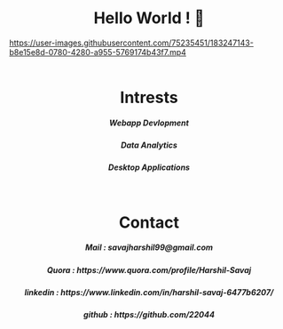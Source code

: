 ###                                               <h1 align ="center"> Hello World ! 👋 </h1>

https://user-images.githubusercontent.com/75235451/183247143-b8e15e8d-0780-4280-a955-5769174b43f7.mp4
<br><br>
<h1 align="center" style="bold">Intrests</h2>
<h5 align="center">Webapp Devlopment <br></h5>
<h5 align="center">Data Analytics    <br>
<h5 align="center">Desktop Applications <br>
<br><br>

<h1 align="center">Contact</h2>
<h5 align="center">Mail             : savajharshil99@gmail.com </br></h5>
<h5 align="center">Quora            : https://www.quora.com/profile/Harshil-Savaj</br></h5>
<h5 align="center">linkedin         : https://www.linkedin.com/in/harshil-savaj-6477b6207/<br></h5>
<h5 align="center">github           : https://github.com/22044</h5>






